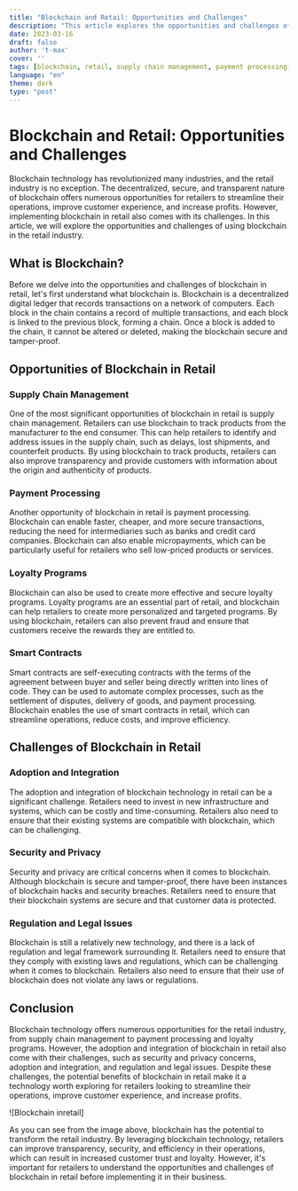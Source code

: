 ```yaml
---
title: "Blockchain and Retail: Opportunities and Challenges"
description: "This article explores the opportunities and challenges of using blockchain in the retail industry, including supply chain management, payment processing, loyalty programs, smart contracts, adoption and integration, security and privacy, and regulation and legal issues."
date: 2023-03-16
draft: false
author: 't-max'
cover: ''
tags: [blockchain, retail, supply chain management, payment processing, loyalty programs, smart contracts, adoption, integration, security, privacy, regulation, legal issues]
language: "en"
theme: dark
type: "post"
---
```


# Blockchain and Retail: Opportunities and Challenges

Blockchain technology has revolutionized many industries, and the retail industry is no exception. The decentralized, secure, and transparent nature of blockchain offers numerous opportunities for retailers to streamline their operations, improve customer experience, and increase profits. However, implementing blockchain in retail also comes with its challenges. In this article, we will explore the opportunities and challenges of using blockchain in the retail industry.

## What is Blockchain?

Before we delve into the opportunities and challenges of blockchain in retail, let's first understand what blockchain is. Blockchain is a decentralized digital ledger that records transactions on a network of computers. Each block in the chain contains a record of multiple transactions, and each block is linked to the previous block, forming a chain. Once a block is added to the chain, it cannot be altered or deleted, making the blockchain secure and tamper-proof.

## Opportunities of Blockchain in Retail

### Supply Chain Management

One of the most significant opportunities of blockchain in retail is supply chain management. Retailers can use blockchain to track products from the manufacturer to the end consumer. This can help retailers to identify and address issues in the supply chain, such as delays, lost shipments, and counterfeit products. By using blockchain to track products, retailers can also improve transparency and provide customers with information about the origin and authenticity of products.

### Payment Processing

Another opportunity of blockchain in retail is payment processing. Blockchain can enable faster, cheaper, and more secure transactions, reducing the need for intermediaries such as banks and credit card companies. Blockchain can also enable micropayments, which can be particularly useful for retailers who sell low-priced products or services.

### Loyalty Programs

Blockchain can also be used to create more effective and secure loyalty programs. Loyalty programs are an essential part of retail, and blockchain can help retailers to create more personalized and targeted programs. By using blockchain, retailers can also prevent fraud and ensure that customers receive the rewards they are entitled to.

### Smart Contracts

Smart contracts are self-executing contracts with the terms of the agreement between buyer and seller being directly written into lines of code. They can be used to automate complex processes, such as the settlement of disputes, delivery of goods, and payment processing. Blockchain enables the use of smart contracts in retail, which can streamline operations, reduce costs, and improve efficiency.

## Challenges of Blockchain in Retail

### Adoption and Integration

The adoption and integration of blockchain technology in retail can be a significant challenge. Retailers need to invest in new infrastructure and systems, which can be costly and time-consuming. Retailers also need to ensure that their existing systems are compatible with blockchain, which can be challenging.

### Security and Privacy

Security and privacy are critical concerns when it comes to blockchain. Although blockchain is secure and tamper-proof, there have been instances of blockchain hacks and security breaches. Retailers need to ensure that their blockchain systems are secure and that customer data is protected.

### Regulation and Legal Issues

Blockchain is still a relatively new technology, and there is a lack of regulation and legal framework surrounding it. Retailers need to ensure that they comply with existing laws and regulations, which can be challenging when it comes to blockchain. Retailers also need to ensure that their use of blockchain does not violate any laws or regulations.

## Conclusion

Blockchain technology offers numerous opportunities for the retail industry, from supply chain management to payment processing and loyalty programs. However, the adoption and integration of blockchain in retail also come with their challenges, such as security and privacy concerns, adoption and integration, and regulation and legal issues. Despite these challenges, the potential benefits of blockchain in retail make it a technology worth exploring for retailers looking to streamline their operations, improve customer experience, and increase profits.

![Blockchain inretail]

As you can see from the image above, blockchain has the potential to transform the retail industry. By leveraging blockchain technology, retailers can improve transparency, security, and efficiency in their operations, which can result in increased customer trust and loyalty. However, it's important for retailers to understand the opportunities and challenges of blockchain in retail before implementing it in their business.
